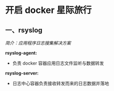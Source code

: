 # 开启 docker 星际旅行

## 一、rsyslog
*简介：应用程序日志搜集解决方案*

**rsyslog-agent:**
- 负责 docker 容器应用日志文件监听与数据转发

**rsyslog-server:**
- 日志中心容器负责接收转发而来的日志数据并落地

